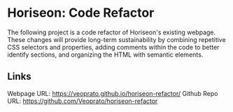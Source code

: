 # Horiseon: Code Refactor

The following project is a code refactor of Horiseon's existing webpage.
These changes will provide long-term sustainability by combining repetitive CSS selectors and properties,
adding comments within the code to better identify sections, and organizing the HTML with semantic elements.

## Links

Webpage URL: https://veoprato.github.io/horiseon-refactor/
Github Repo URL: https://github.com/Veoprato/horiseon-refactor
